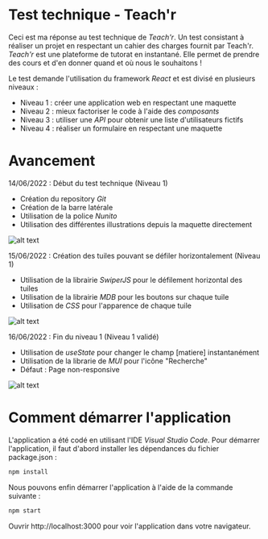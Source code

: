 # Test technique - Teach'r

Ceci est ma réponse au test technique de *Teach'r*. Un test consistant à réaliser un projet en respectant un cahier des charges fournit par Teach'r.
*Teach'r* est une plateforme de tutorat en instantané. Elle permet de prendre des cours et d'en donner quand et où nous le souhaitons ! 

Le test demande l'utilisation du framework *React* et est divisé en plusieurs niveaux :

- Niveau 1 : créer une application web en respectant une maquette
- Niveau 2 : mieux factoriser le code à l'aide des *composants*
- Niveau 3 : utiliser une *API* pour obtenir une liste d'utilisateurs fictifs
- Niveau 4 : réaliser un formulaire en respectant une maquette

# Avancement

14/06/2022 : Début du test technique (Niveau 1)
- Création du repository *Git*
- Création de la barre latérale
- Utilisation de la police *Nunito*
- Utilisation des différentes illustrations depuis la maquette directement

![alt text](https://i.ibb.co/M7q3ywv/2022-06-16-23-24-04-Window.png)

15/06/2022 : Création des tuiles pouvant se défiler horizontalement (Niveau 1)
- Utilisation de la librairie *SwiperJS* pour le défilement horizontal des tuiles
- Utilisation de la librairie *MDB* pour les boutons sur chaque tuile
- Utilisation de *CSS* pour l'apparence de chaque tuile

![alt text](https://i.ibb.co/JmFwWhv/image.png)

16/06/2022 : Fin du niveau 1 (Niveau 1 validé)
- Utilisation de *useState* pour changer le champ [matiere] instantanément
- Utilisation de la librarie de *MUI* pour l'icône "Recherche"
- Défaut : Page non-responsive

![alt text](https://i.ibb.co/jg5SvPk/image.png)

# Comment démarrer l'application

L'application a été codé en utilisant l'IDE *Visual Studio Code*. Pour démarrer l'application, il faut d'abord installer les dépendances du fichier package.json :

```sh
npm install
```

Nous pouvons enfin démarrer l'application à l'aide de la commande suivante :

```sh
npm start
```

Ouvrir http://localhost:3000 pour voir l'application dans votre navigateur.
